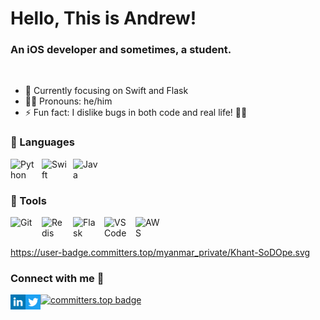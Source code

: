 # Hello, This is Andrew!
### An iOS developer and sometimes, a student.
  
<br>
  
- 🐍 Currently focusing on Swift and Flask
- 🙆‍♂️ Pronouns: he/him
- ⚡ Fun fact: I dislike bugs in both code and real life! 🐞🚫

### 🧰 Languages
<img align="left" alt="Python" width="40px" style="padding-right:10px;" src="https://cdn.jsdelivr.net/gh/devicons/devicon/icons/python/python-plain.svg" />
<img align="left" alt="Swift" width="40px" style="padding-right:10px;" src="https://cdn.jsdelivr.net/gh/devicons/devicon/icons/swift/swift-original.svg" />
<img align="left" alt="Java" width="40px" style="padding-right:10px;" src="https://cdn.jsdelivr.net/gh/devicons/devicon/icons/java/java-original-wordmark.svg" />


<br>
<br>


### 🧰 Tools

<img align="left" alt="Git" width="40px" style="padding-right:10px;" src="https://cdn.jsdelivr.net/gh/devicons/devicon/icons/git/git-original.svg" />
<img align="left" alt="Redis" width="40px" style="padding-right:10px;" src="https://cdn.jsdelivr.net/gh/devicons/devicon/icons/redis/redis-original.svg" />
<img align="left" alt="Flask" width="40px" style="padding-right:10px;" src="https://cdn.jsdelivr.net/gh/devicons/devicon/icons/flask/flask-original.svg" />
<img align="left" alt="VSCode" width="40px" style="padding-right:10px;" src="https://cdn.jsdelivr.net/gh/devicons/devicon/icons/vscode/vscode-original.svg" />
<img align="left" alt="AWS" width="40px" style="padding-right:10px;" src="https://fonts-2g9x.onrender.com/brands/aws.svg" />


<br>
<br>

https://user-badge.committers.top/myanmar_private/Khant-SoDOpe.svg

### Connect with me 🤝
<a href="https://www.linkedin.com/in/khant-sodope/">
  <img align="left" height="24px" src="https://raw.githubusercontent.com/edent/SuperTinyIcons/099dc12b59179d07d534069bc8551718f786d91a/images/svg/linkedin.svg" />
</a>
<a href="https://twitter.com/Khant_SoDOpe">
  <img align="left" height="24px" src="https://raw.githubusercontent.com/edent/SuperTinyIcons/099dc12b59179d07d534069bc8551718f786d91a/images/svg/twitter.svg"/>
</a>

[![committers.top badge](https://user-badge.committers.top/myanmar_private/Khant-SoDOpe.svg)](https://user-badge.committers.top/myanmar_private/Khant-SoDOpe)
